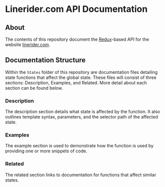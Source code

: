 # Linerider.com API Documentation

## About

The contents of this repository document the [Redux](https://redux.js.org/)-based API for the website [linerider.com](https://www.linerider.com).

## Documentation Structure

Within the `States` folder of this repository are documentation files detailing state functions that affect the global state. These files will consist of three sections: Description, Examples, and Related. More detail about each section can be found below.

### Description

The description section details what state is affected by the function. It also outlines template syntax, parameters, and the selector path of the affected state.

### Examples

The example section is used to demonstrate how the function is used by providing one or more snippets of code.

### Related

The related section links to documentation for functions that affect similar states.